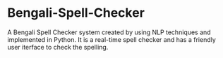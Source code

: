 # Bengali-Spell-Checker
A Bengali Spell Checker system created by using NLP techniques and implemented in Python. It is a real-time spell checker and has a friendly user iterface to check the spelling.
